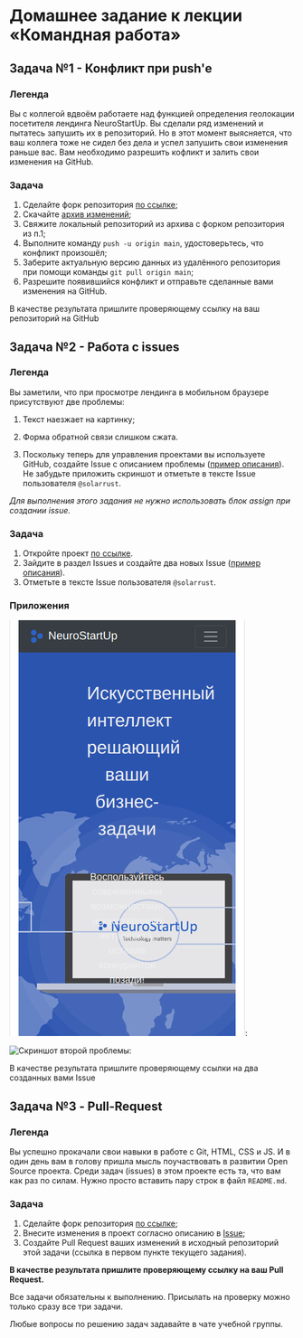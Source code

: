 Домашнее задание к лекции «Командная работа»
============================================

Задача №1 - Конфликт при push'е
----------------------------------
### Легенда
Вы с коллегой вдвоём работаете над функцией определения геолокации посетителя лендинга NeuroStartUp. Вы сделали ряд изменений и пытатесь запушить их в репозиторий. Но в этот момент выясняется, что ваш коллега тоже не сидел без дела и успел запушить свои изменения раньше вас. Вам необходимо разрешить кофликт и залить свои изменения на GitHub.

### Задача
1. Сделайте форк репозитория [по ссылке](https://github.com/netology-code/git-homeworks-neuro-fork);
2. Скачайте [архив изменений](https://github.com/netology-code/git-homeworks/blob/master/remote/src/neuro-push.zip);
3. Свяжите локальный репозиторий из архива с форком репозитория из п.1;
4. Выполните команду `push -u origin main`, удостоверьтесь, что конфликт произошёл;
5. Заберите актуальную версию данных из удалённого репозитория при помощи команды `git pull origin main`;
6. Разрешите появившийся конфликт и отправьте сделанные вами изменения на GitHub.

В качестве результата пришлите проверяющему ссылку на ваш репозиторий на GitHub

Задача №2 - Работа с issues
---------------------------
### Легенда
Вы заметили, что при просмотре лендинга в мобильном браузере присутствуют две проблемы:

1. Текст наезжает на картинку;
2. Форма обратной связи слишком сжата.

3. Поскольку теперь для управления проектами вы используете GitHub, создайте Issue с описанием проблемы ([пример описания](https://github.com/netology-code/git-homeworks/blob/master/remote/issue-example.md)). Не забудьте приложить скриншот и отметьте в тексте Issue пользователя `@solarrust`.

*Для выполнения этого задания не нужно использовать блок assign при создании issue.*

### Задача
1. Откройте проект [по ссылке](https://github.com/netology-code/git-homeworks-neuro-issues).
2. Зайдите в раздел Issues и создайте два новых Issue ([пример описания](https://github.com/netology-code/git-homeworks/blob/master/remote/issue-example.md)).
3. Отметьте в тексте Issue пользователя `@solarrust`.
### Приложения
![Скриншот первой проблемы](https://github.com/AndriusRU/Netology_Tasks/blob/master/Module%2002%20-%20Git/files/error1.png):


![Скриншот второй проблемы]((https://github.com/AndriusRU/Netology_Tasks/blob/master/Module%2002%20-%20Git/files/error2.png)): 

В качестве результата пришлите проверяющему ссылки на два созданных вами Issue

Задача №3 - Pull-Request
------------------------
### Легенда
Вы успешно прокачали свои навыки в работе с Git, HTML, CSS и JS. И в один день вам в голову пришла мысль поучаствовать в развитии Open Source проекта. Среди задач (issues) в этом проекте есть та, что вам как раз по силам. Нужно просто вставить пару строк в файл `README.md`.

### Задача
1. Сделайте форк репозитория [по ссылке](https://github.com/netology-code/git-homeworks-neuro-pr);
2. Внесите изменения в проект согласно описанию в [Issue](https://github.com/netology-code/git-homeworks-neuro-pr/issues/382);
3. Создайте Pull Request ваших изменений в исходный репозиторий этой задачи (ссылка в первом пункте текущего задания).

**В качестве результата пришлите проверяющему ссылку на ваш Pull Request.**

Все задачи обязательны к выполнению. Присылать на проверку можно только сразу все три задачи.

Любые вопросы по решению задач задавайте в чате учебной группы.